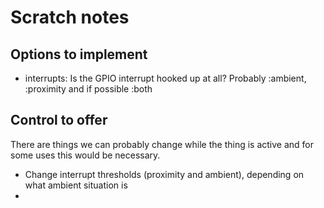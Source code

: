 # Scratch notes

## Options to implement

- interrupts: Is the GPIO interrupt hooked up at all? Probably :ambient, :proximity and if possible :both

## Control to offer

There are things we can probably change while the thing is active and for some uses this would be necessary.

- Change interrupt thresholds (proximity and ambient), depending on what ambient situation is
- 